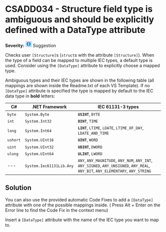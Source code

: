 # CSADD034 - Structure field type is ambiguous and should be explicitly defined with a DataType attribute

**Severity:** ![Suggestion](../images/Suggestion.png) Suggestion

Checks user `[Structure]`s (`struct`s with the attribute `[Structure]`).
When the type of a field can be mapped to multiple IEC types, a default type is used.
Consider using the `[DataType]` attribute to explicitly choose a mapped type.

Ambiguous types and their IEC types are shown in the following table (all mappings are shown inside the Readme.txt of each VS Template). If no `[DataType]` attribute is specified the type is mapped by default to the IEC data type in **bold** letters:

| C#       | .NET Framework           | IEC 61131-3 types                                            |
| -------- | ------------------------ | ------------------------------------------------------------ |
| `byte`   | `System.Byte`            | **`USINT`**, `BYTE`                                          |
| `int`    | `System.Int32`           | **`DINT`**, `TIME`                                           |
| `long`   | `System.Int64`           | **`LINT`**, `LTIME`, `LDATE`, `LTIME_OF_DAY`, `LDATE_AND_TIME` |
| `ushort` | `System.UInt16`          | **`UINT`**, `WORD`                                           |
| `uint`   | `System.UInt32`          | **`UDINT`**, `DWORD`                                         |
| `ulong`  | `System.UInt64`          | **`ULINT`**, `LWORD`                                         |
| ---      | `System.Iec61131Lib.Any` | `ANY`, `ANY_MAGNITUDE`, `ANY_NUM`, `ANY_INT`, `ANY_SIGNED`, `ANY_UNSIGNED`, `ANY_REAL`, `ANY_BIT`, `ANY_ELEMENTARY`, `ANY_STRING` |

## Solution

You can also use the provided automatic Code Fixes to add a `[DataType]` attribute with one of the possible mappings inside. ( Press Alt + Enter on the Error line to find the Code Fix in the context menu)

Insert a `[DataType]` attribute with the name of the IEC type you want to map to.